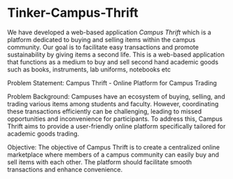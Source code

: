 # Tinker-Campus-Thrift
We have developed a web-based application *Campus Thrift* which is a platform dedicated to buying and selling items within the campus community. Our goal is to facilitate easy transactions and promote sustainability by giving items a second life. This is a web-based application that functions as a medium to buy and sell second hand academic goods such as books, instruments, lab uniforms, notebooks etc

Problem Statement: Campus Thrift - Online Platform for Campus Trading

Problem Background:
Campuses have an ecosystem of buying, selling, and trading various items among students and faculty. However, coordinating these transactions efficiently can be challenging, leading to missed opportunities and inconvenience for participants. To address this, Campus Thrift aims to provide a user-friendly online platform specifically tailored for academic goods trading.

Objective:
The objective of Campus Thrift is to create a centralized online marketplace where members of a campus community can easily buy and sell items with each other. The platform should facilitate smooth transactions and enhance convenience.
